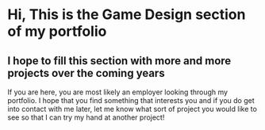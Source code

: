#  Hi, This is the Game Design section of my portfolio 

## I hope to fill this section with more and more projects over the coming years 

If you are here, you are most likely an employer looking through my portfolio. I hope that you find something that interests you and if you do get into contact with me later, 
let me know what sort of project you would like to see so that I can try my hand at another project!
